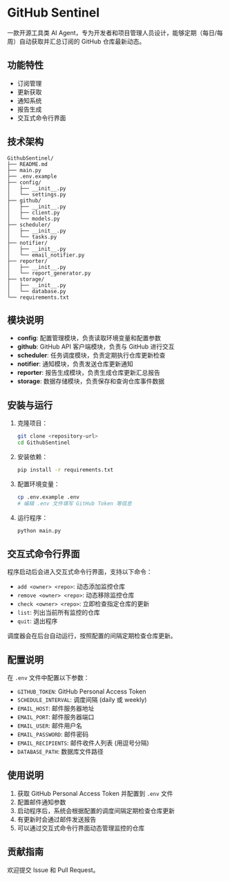 # GitHub Sentinel

一款开源工具类 AI Agent，专为开发者和项目管理人员设计，能够定期（每日/每周）自动获取并汇总订阅的 GitHub 仓库最新动态。

## 功能特性
- 订阅管理
- 更新获取
- 通知系统
- 报告生成
- 交互式命令行界面

## 技术架构

```text
GithubSentinel/
├── README.md
├── main.py
├── .env.example
├── config/
│   ├── __init__.py
│   └── settings.py
├── github/
│   ├── __init__.py
│   ├── client.py
│   └── models.py
├── scheduler/
│   ├── __init__.py
│   └── tasks.py
├── notifier/
│   ├── __init__.py
│   └── email_notifier.py
├── reporter/
│   ├── __init__.py
│   └── report_generator.py
├── storage/
│   ├── __init__.py
│   └── database.py
└── requirements.txt
```

## 模块说明

- **config**: 配置管理模块，负责读取环境变量和配置参数
- **github**: GitHub API 客户端模块，负责与 GitHub 进行交互
- **scheduler**: 任务调度模块，负责定期执行仓库更新检查
- **notifier**: 通知模块，负责发送仓库更新通知
- **reporter**: 报告生成模块，负责生成仓库更新汇总报告
- **storage**: 数据存储模块，负责保存和查询仓库事件数据

## 安装与运行

1. 克隆项目：
   ```bash
   git clone <repository-url>
   cd GithubSentinel
   ```

2. 安装依赖：
   ```bash
   pip install -r requirements.txt
   ```

3. 配置环境变量：
   ```bash
   cp .env.example .env
   # 编辑 .env 文件填写 GitHub Token 等信息
   ```

4. 运行程序：
   ```bash
   python main.py
   ```

## 交互式命令行界面

程序启动后会进入交互式命令行界面，支持以下命令：

- `add <owner> <repo>`: 动态添加监控仓库
- `remove <owner> <repo>`: 动态移除监控仓库
- `check <owner> <repo>`: 立即检查指定仓库的更新
- `list`: 列出当前所有监控的仓库
- `quit`: 退出程序

调度器会在后台自动运行，按照配置的间隔定期检查仓库更新。

## 配置说明

在 `.env` 文件中配置以下参数：

- `GITHUB_TOKEN`: GitHub Personal Access Token
- `SCHEDULE_INTERVAL`: 调度间隔 (daily 或 weekly)
- `EMAIL_HOST`: 邮件服务器地址
- `EMAIL_PORT`: 邮件服务器端口
- `EMAIL_USER`: 邮件用户名
- `EMAIL_PASSWORD`: 邮件密码
- `EMAIL_RECIPIENTS`: 邮件收件人列表 (用逗号分隔)
- `DATABASE_PATH`: 数据库文件路径

## 使用说明

1. 获取 GitHub Personal Access Token 并配置到 `.env` 文件
2. 配置邮件通知参数
3. 启动程序后，系统会根据配置的调度间隔定期检查仓库更新
4. 有更新时会通过邮件发送报告
5. 可以通过交互式命令行界面动态管理监控的仓库

## 贡献指南

欢迎提交 Issue 和 Pull Request。